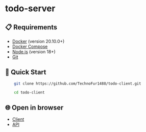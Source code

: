 ﻿# todo-server

## 📋 Requirements

- [Docker](https://www.docker.com/) (version 20.10.0+)
- [Docker Compose](https://docs.docker.com/compose/)
- [Node.js](https://nodejs.org/) (version 18+)
- [Git](https://git-scm.com/)

## 🚀 Quick Start

```bash copy
    git clone https://github.com/TechnoFur1488/todo-client.git

    cd todo-сlient

```

## 🌐 Open in browser


- [Client]([http://localhost:5173](https://todo-client-nikitas-projects-e30fe775.vercel.app))
- [API](http://localhost:5000/api)
